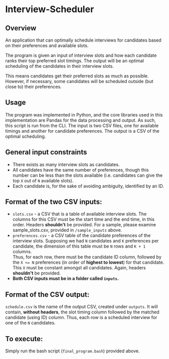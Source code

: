 # Interview-Scheduler

## Overview
An application that can optimally schedule interviews for candidates based on their preferences and available slots.

The program is given an input of interview slots and how each candidate ranks their top preferred slot timings. The output will be an optimal scheduling of the candidates in their interview slots. 

This means candidates get their preferred slots as much as possible. However, if necessary, some candidates will be scheduled outside (but close to) their preferences.

## Usage
The program was implemented in Python, and the core libraries used in this implementation are Pandas for the data processing and output. As such, this script is run from the CLI. The input is two CSV files, one for available timings and another for candidate preferences. The output is a CSV of the optimal scheduling.

## General input constraints
* There exists as many interview slots as candidates.
* All candidates have the same number of preferences, though this number can be less than the slots available (i.e. candidates can give the top `X` out of `N` available slots).
* Each candidate is, for the sake of avoiding ambiguity, identified by an ID.

## Format of the two CSV inputs:
* `slots.csv` - a CSV that is a table of available interview slots. The columns for this CSV must be the start time and the end time, in this order. Headers **shouldn't** be provided. For a sample, please examine sample_slots.csv, provided in `/sample_inputs` above.
* `preferences.csv` - a CSV table of the candidate preferences of the interview slots. Supposing we had `N` candidates and `K` preferences per candidate, the dimension of this table must be `N` rows and `K + 1` columns.\
   Thus, for each row, there must be the candidate ID column, followed by the `X <= N` preferences (in order of **highest to lowest**) for that candidate. This `X` must be constant amongst all candidates. Again, headers **shouldn't** be provided.
* **Both CSV inputs must be in a folder called `inputs`.**

## Format of the CSV output:
`schedule.csv` is the name of the output CSV, created under `outputs`. It will contain, **without headers**, the slot timing column followed by the matched candidate (using ID) column. Thus, each row is a scheduled interview for one of the `N` candidates.

## To execute:
Simply run the bash script (`final_program.bash`) provided above.
